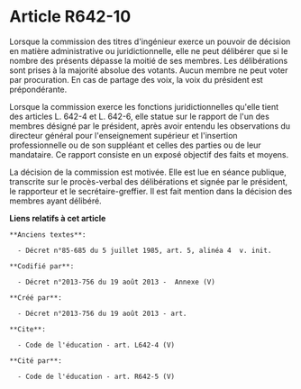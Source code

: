 # Article R642-10

Lorsque la commission des titres d'ingénieur exerce un pouvoir de décision en matière administrative ou juridictionnelle,
elle ne peut délibérer que si le nombre des présents dépasse la moitié de ses membres. Les délibérations sont prises à la
majorité absolue des votants. Aucun membre ne peut voter par procuration. En cas de partage des voix, la voix du président
est prépondérante. 

Lorsque la commission exerce les fonctions juridictionnelles qu'elle tient des articles L. 642-4 et L. 642-6, elle statue sur
le rapport de l'un des membres désigné par le président, après avoir entendu les observations du directeur général pour
l'enseignement supérieur et l'insertion professionnelle ou de son suppléant et celles des parties ou de leur mandataire. Ce
rapport consiste en un exposé objectif des faits et moyens. 

La décision de la commission est motivée. Elle est lue en séance publique, transcrite sur le procès-verbal des délibérations
et signée par le président, le rapporteur et le secrétaire-greffier. Il est fait mention dans la décision des membres ayant
délibéré.

**Liens relatifs à cet article**

	**Anciens textes**:

	  - Décret n°85-685 du 5 juillet 1985, art. 5, alinéa 4  v. init.

	**Codifié par**:

	  - Décret n°2013-756 du 19 août 2013 -  Annexe (V)

	**Créé par**:

	  - Décret n°2013-756 du 19 août 2013 - art.

	**Cite**:

	  - Code de l'éducation - art. L642-4 (V)

	**Cité par**:

	  - Code de l'éducation - art. R642-5 (V)
